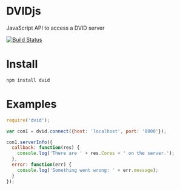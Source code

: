 DVIDjs
======

JavaScript API to access a DVID server

[![Build Status](https://drone.io/github.com/janelia-flyem/dvidjs/status.png)](https://drone.io/github.com/janelia-flyem/dvidjs/latest)

Install
=======

    npm install dvid

Examples
========

```javascript
require('dvid');

var con1 = dvid.connect({host: 'localhost', port: '8000'});

con1.serverInfo({
  callback: function(res) {
    console.log('There are ' + res.Cores + ' on the server.');
  },
  error: function(err) {
    console.log('Something went wrong: ' + err.message);
  }
});
```

